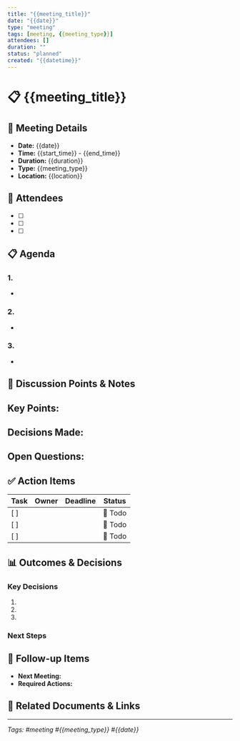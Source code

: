 ```yaml
---
title: "{{meeting_title}}"
date: "{{date}}"
type: "meeting"
tags: [meeting, {{meeting_type}}]
attendees: []
duration: ""
status: "planned"
created: "{{datetime}}"
---
```


# 📋 {{meeting_title}}

## 📅 Meeting Details
- **Date:** {{date}}
- **Time:** {{start_time}} - {{end_time}}
- **Duration:** {{duration}}
- **Type:** {{meeting_type}}
- **Location:** {{location}}

## 👥 Attendees
- [ ]
- [ ]
- [ ]

## 📋 Agenda

### 1.
-

### 2.
-

### 3.
-

## 💬 Discussion Points & Notes

###

**Key Points:**
-

**Decisions Made:**
-

**Open Questions:**
-

## ✅ Action Items

| Task | Owner | Deadline | Status |
|------|-------|----------|---------|
| [ ]  |       |          | 🔴 Todo |
| [ ]  |       |          | 🔴 Todo |
| [ ]  |       |          | 🔴 Todo |

## 📊 Outcomes & Decisions

### Key Decisions
1.
2.
3.

### Next Steps

## 📅 Follow-up Items
- **Next Meeting:**
- **Required Actions:**

## 🔗 Related Documents & Links

---

*Tags: #meeting #{{meeting_type}} #{{date}}*
